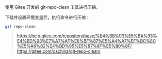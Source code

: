 使用 Gitee 开发的 git-repo-clean 工具进行压缩。

下载并设置环境变量后，执行命令进行压缩：
```bash
git repo-clean
```


> https://help.gitee.com/repository/base/%E4%BB%93%E5%BA%93%E4%BD%93%E7%A7%AF%E8%BF%87%E5%A4%A7%EF%BC%8C%E5%A6%82%E4%BD%95%E5%87%8F%E5%B0%8F/
> https://gitee.com/oschina/git-repo-clean/